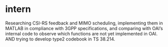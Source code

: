 # intern

Researching CSI-RS feedback and MIMO scheduling, implementing them in MATLAB in compliance with 3GPP specifications, and comparing with OAI’s internal code to observe which functions are not yet implemented in OAI.
AND trying to develop type2 codebook in TS 38.214.
